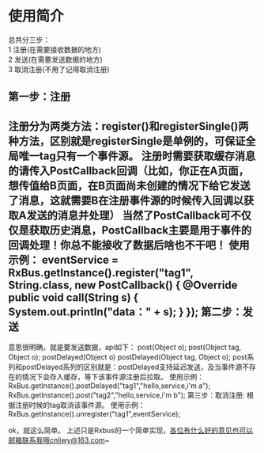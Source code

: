 使用简介
===
总共分三步：</br>
1 注册(在需要接收数据的地方)</br>
2 发送(在需要发送数据的地方)</br>
3 取消注册(不用了记得取消注册)</br>

第一步：注册
---
注册分为两类方法：register()和registerSingle()两种方法，区别就是registerSingle是单例的，可保证全局唯一tag只有一个事件源。
注册时需要获取缓存消息的请传入PostCallback回调（比如，你正在A页面，想传值给B页面，在B页面尚未创建的情况下给它发送了消息，这就需要B在注册事件源的时候传入回调以获取A发送的消息并处理）
当然了PostCallback可不仅仅是获取历史消息，PostCallback主要是用于事件的回调处理！你总不能接收了数据后啥也不干吧！
使用示例：
 eventService = RxBus.getInstance().register("tag1", String.class, new PostCallback<String>() {
            @Override
            public void call(String s) {
                System.out.println("data：" + s);
            }
        });
第二步：发送
---
意思很明确，就是要发送数据，api如下：
post(Object o);
post(Object tag, Object o);
postDelayed(Object o)
postDelayed(Object tag, Object o);
post系列和postDelayed系列的区别就是：postDelayed支持延迟发送，及当事件源不存在的情况下会存入缓存，等下该事件源注册后拉取。
使用示例：
RxBus.getInstance().postDelayed("tag1","hello,service,i'm a");
RxBus.getInstance().post("tag2","hello,service,i'm b");
第三步：取消注册:
根据注册时候的tag取消该事件源。
使用示例：
RxBus.getInstance().unregister("tag1",eventService);

ok，就这么简单。
上述只是Rxbus的一个简单实现，各位有什么好的意见也可以邮箱联系我哦cnliwy@163.com~

